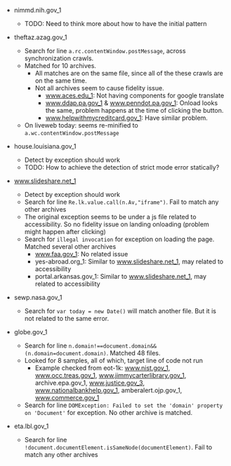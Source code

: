 - nimmd.nih.gov_1
    - TODO: Need to think more about how to have the initial pattern

- theftaz.azag.gov_1
    - Search for line ```a.rc.contentWindow.postMessage```, across synchronization crawls.
    - Matched for 10 archives.
        - All matches are on the same file, since all of the these crawls are on the same time.
        - Not all archives seem to cause fidelity issue.
            - www.aces.edu_1: Not having components for google translate
            - www.ddap.pa.gov_1 & www.penndot.pa.gov_1: Onload looks the same, problem happens at the time of clicking the button.
            - www.helpwithmycreditcard.gov_1: Have similar problem.
    - On liveweb today: seems re-minified to ```a.wc.contentWindow.postMessage```

- house.louisiana.gov_1
    - Detect by exception should work
    - TODO: How to achieve the detection of strict mode error statically?

- www.slideshare.net_1
    - Detect by exception should work
    - Search for line ```Re.lk.value.call(n.Av,"iframe")```. Fail to match any other archives
    - The original exception seems to be under a js file related to accessibility. So no fidelity issue on landing onloading (problem might happen after clicking)
    - Search for ```illegal invocation``` for exception on loading the page. Matched several other archives
        - www.faa.gov_1: No related issue
        - yes-abroad.org_1: Similar to www.slideshare.net_1, may related to accessibility
        - portal.arkansas.gov_1: Similar to www.slideshare.net_1, may related to accessibility

- sewp.nasa.gov_1
    - Search for ```var today = new Date()``` will match another file. But it is not related to the same error.

- globe.gov_1
    - Search for line ```n.domain!==document.domain&&(n.domain=document.domain)```. Matched 48 files.
    - Looked for 8 samples, all of which, target line of code not run
        - Example checked from eot-1k: www.nist.gov_1, www.occ.treas.gov_1, www.jimmycarterlibrary.gov_1, archive.epa.gov_1, www.justice.gov_3, www.nationalbankhelp.gov_1, amberalert.ojp.gov_1, www.commerce.gov_1
    - Search for line ```DOMException: Failed to set the 'domain' property on 'Document'``` for exception. No other archive is matched.

- eta.lbl.gov_1
    - Search for line ```!document.documentElement.isSameNode(documentElement)```. Fail to match any other archives
